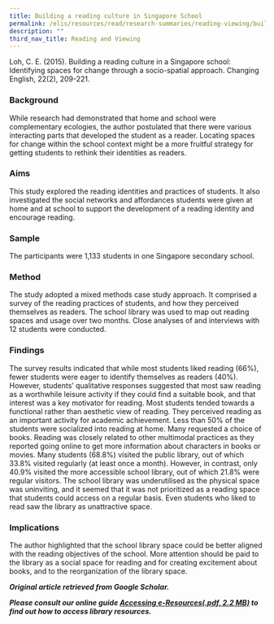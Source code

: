 ```yaml
---
title: Building a reading culture in Singapore School
permalink: /elis/resources/read/research-summaries/reading-viewing/building-reading-culture-in-singapore-school/
description: ""
third_nav_title: Reading and Viewing
---
```

Loh, C. E. (2015). Building a reading culture in a Singapore school: Identifying spaces for change through a socio-spatial approach. Changing English, 22(2), 209-221.

### Background

While research had demonstrated that home and school were complementary ecologies, the author postulated that there were various interacting parts that developed the student as a reader. Locating spaces for change within the school context might be a more fruitful strategy for getting students to rethink their identities as readers.

### Aims

This study explored the reading identities and practices of students. It also investigated the social networks and affordances students were given at home and at school to support the development of a reading identity and encourage reading.

### Sample

The participants were 1,133 students in one Singapore secondary school.

### Method

The study adopted a mixed methods case study approach. It comprised a survey of the reading practices of students, and how they perceived themselves as readers. The school library was used to map out reading spaces and usage over two months. Close analyses of and interviews with 12 students were conducted.

### Findings

The survey results indicated that while most students liked reading (66%), fewer students were eager to identify themselves as readers (40%). However, students’ qualitative responses suggested that most saw reading as a worthwhile leisure activity if they could find a suitable book, and that interest was a key motivator for reading. Most students tended towards a functional rather than aesthetic view of reading. They perceived reading as an important activity for academic achievement. Less than 50% of the students were socialized into reading at home. Many requested a choice of books. Reading was closely related to other multimodal practices as they reported going online to get more information about characters in books or movies. Many students (68.8%) visited the public library, out of which 33.8% visited regularly (at least once a month). However, in contrast, only 40.9% visited the more accessible school library, out of which 21.8% were regular visitors. The school library was underutilised as the physical space was uninviting, and it seemed that it was not prioritized as a reading space that students could access on a regular basis. Even students who liked to read saw the library as unattractive space.

### Implications

The author highlighted that the school library space could be better aligned with the reading objectives of the school. More attention should be paid to the library as a social space for reading and for creating excitement about books, and to the reorganization of the library space.

_**Original article retrieved from Google Scholar.**_  

**_Please consult our online guide [Accessing e-Resources(.pdf, 2.2 MB)](https://academyofsingaporeteachers-moe-edu-sg-admin.cwp.sg/elis/resources/read/research-summaries/reading-and-viewing/18e45074-6b1b-4ac7-811f-1a8da16c4f81 "Accessing e-Resources") to find out how to access library resources._**